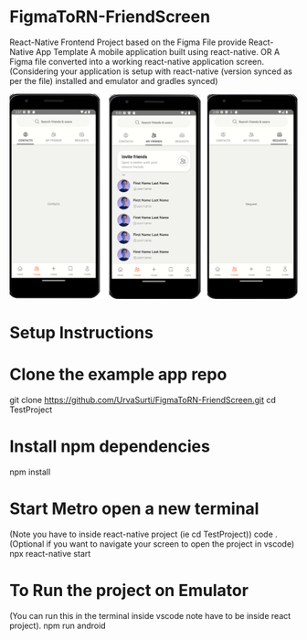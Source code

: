 # FigmaToRN-FriendScreen
React-Native Frontend Project based on the Figma File provide
React-Native App Template 
A mobile application built using react-native.
		OR
A Figma file converted into a working react-native application screen.(Considering your application is setup with react-native (version synced as per the file) installed and emulator and gradles synced)

![Alt text](https://github.com/UrvaSurti/FigmaToRN-FriendScreen/blob/main/screenshots.png)

# Setup Instructions
# Clone the example app repo
git clone https://github.com/UrvaSurti/FigmaToRN-FriendScreen.git
cd TestProject

# Install npm dependencies
npm install
	
# Start Metro open a new terminal 
(Note you have to inside react-native project (ie cd TestProject))
code . (Optional if you want to navigate your screen to open the project in vscode)  
npx react-native start

# To Run the project on Emulator
(You can run this in the terminal inside vscode note have to be inside react project). 
npm run android
